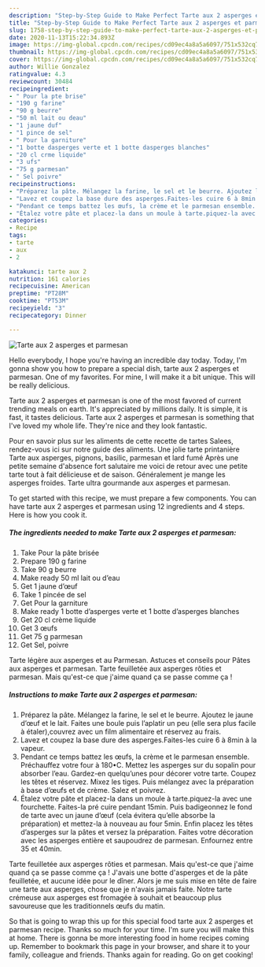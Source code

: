 ```yaml
---
description: "Step-by-Step Guide to Make Perfect Tarte aux 2 asperges et parmesan"
title: "Step-by-Step Guide to Make Perfect Tarte aux 2 asperges et parmesan"
slug: 1758-step-by-step-guide-to-make-perfect-tarte-aux-2-asperges-et-parmesan
date: 2020-11-13T15:22:34.893Z
image: https://img-global.cpcdn.com/recipes/cd09ec4a8a5a6097/751x532cq70/tarte-aux-2-asperges-et-parmesan-photo-principale-de-la-recette.jpg
thumbnail: https://img-global.cpcdn.com/recipes/cd09ec4a8a5a6097/751x532cq70/tarte-aux-2-asperges-et-parmesan-photo-principale-de-la-recette.jpg
cover: https://img-global.cpcdn.com/recipes/cd09ec4a8a5a6097/751x532cq70/tarte-aux-2-asperges-et-parmesan-photo-principale-de-la-recette.jpg
author: Willie Gonzalez
ratingvalue: 4.3
reviewcount: 30484
recipeingredient:
- " Pour la pte brise"
- "190 g farine"
- "90 g beurre"
- "50 ml lait ou deau"
- "1 jaune duf"
- "1 pince de sel"
- " Pour la garniture"
- "1 botte dasperges verte et 1 botte dasperges blanches"
- "20 cl crme liquide"
- "3 ufs"
- "75 g parmesan"
- " Sel poivre"
recipeinstructions:
- "Préparez la pâte. Mélangez la farine, le sel et le beurre. Ajoutez le jaune d’œuf et le lait. Faites une boule puis l’aplatir un peu (elle sera plus facile à étaler),couvrez avec un film alimentaire et réservez au frais."
- "Lavez et coupez la base dure des asperges.Faites-les cuire 6 à 8min à la vapeur."
- "Pendant ce temps battez les œufs, la crème et le parmesan ensemble. Préchauffez votre four à 180•C. Mettez les asperges sur du sopalin pour absorber l’eau. Gardez-en quelqu’unes pour décorer votre tarte. Coupez les têtes et réservez. Mixez les tiges. Puis mélangez avec la préparation à base d’œufs et de crème. Salez et poivrez."
- "Étalez votre pâte et placez-la dans un moule à tarte.piquez-la avec une fourchette. Faites-la pré cuire pendant 15min. Puis badigeonnez le fond de tarte avec un jaune d’œuf (cela évitera qu’elle absorbe la préparation) et mettez-la à nouveau au four 5min. Enfin placez les têtes d’asperges sur la pâtes et versez la préparation. Faites votre décoration avec les asperges entière et saupoudrez de parmesan. Enfournez entre 35 et 40min."
categories:
- Recipe
tags:
- tarte
- aux
- 2

katakunci: tarte aux 2 
nutrition: 161 calories
recipecuisine: American
preptime: "PT28M"
cooktime: "PT53M"
recipeyield: "3"
recipecategory: Dinner

---
```



![Tarte aux 2 asperges et parmesan](https://img-global.cpcdn.com/recipes/cd09ec4a8a5a6097/751x532cq70/tarte-aux-2-asperges-et-parmesan-photo-principale-de-la-recette.jpg)

Hello everybody, I hope you're having an incredible day today. Today, I'm gonna show you how to prepare a special dish, tarte aux 2 asperges et parmesan. One of my favorites. For mine, I will make it a bit unique. This will be really delicious.

Tarte aux 2 asperges et parmesan is one of the most favored of current trending meals on earth. It's appreciated by millions daily. It is simple, it is fast, it tastes delicious. Tarte aux 2 asperges et parmesan is something that I've loved my whole life. They're nice and they look fantastic.

Pour en savoir plus sur les aliments de cette recette de tartes Salees, rendez-vous ici sur notre guide des aliments. Une jolie tarte printanière Tarte aux asperges, pignons, basilic, parmesan et lard fumé Après une petite semaine d&#39;absence fort salutaire me voici de retour avec une petite tarte tout à fait délicieuse et de saison. Généralement je mange les asperges froides. Tarte ultra gourmande aux asperges et parmesan.


To get started with this recipe, we must prepare a few components. You can have tarte aux 2 asperges et parmesan using 12 ingredients and 4 steps. Here is how you cook it.

<!--inarticleads1-->

##### The ingredients needed to make Tarte aux 2 asperges et parmesan:

1. Take  Pour la pâte brisée
1. Prepare 190 g farine
1. Take 90 g beurre
1. Make ready 50 ml lait ou d’eau
1. Get 1 jaune d’œuf
1. Take 1 pincée de sel
1. Get  Pour la garniture
1. Make ready 1 botte d’asperges verte et 1 botte d’asperges blanches
1. Get 20 cl crème liquide
1. Get 3 œufs
1. Get 75 g parmesan
1. Get  Sel, poivre


Tarte légère aux asperges et au Parmesan. Astuces et conseils pour Pâtes aux asperges et parmesan. Tarte feuilletée aux asperges rôties et parmesan. Mais qu&#39;est-ce que j&#39;aime quand ça se passe comme ça ! 

<!--inarticleads2-->

##### Instructions to make Tarte aux 2 asperges et parmesan:

1. Préparez la pâte. Mélangez la farine, le sel et le beurre. Ajoutez le jaune d’œuf et le lait. Faites une boule puis l’aplatir un peu (elle sera plus facile à étaler),couvrez avec un film alimentaire et réservez au frais.
1. Lavez et coupez la base dure des asperges.Faites-les cuire 6 à 8min à la vapeur.
1. Pendant ce temps battez les œufs, la crème et le parmesan ensemble. Préchauffez votre four à 180•C. Mettez les asperges sur du sopalin pour absorber l’eau. Gardez-en quelqu’unes pour décorer votre tarte. Coupez les têtes et réservez. Mixez les tiges. Puis mélangez avec la préparation à base d’œufs et de crème. Salez et poivrez.
1. Étalez votre pâte et placez-la dans un moule à tarte.piquez-la avec une fourchette. Faites-la pré cuire pendant 15min. Puis badigeonnez le fond de tarte avec un jaune d’œuf (cela évitera qu’elle absorbe la préparation) et mettez-la à nouveau au four 5min. Enfin placez les têtes d’asperges sur la pâtes et versez la préparation. Faites votre décoration avec les asperges entière et saupoudrez de parmesan. Enfournez entre 35 et 40min.


Tarte feuilletée aux asperges rôties et parmesan. Mais qu&#39;est-ce que j&#39;aime quand ça se passe comme ça ! J&#39;avais une botte d&#39;asperges et de la pâte feuilletée, et aucune idée pour le dîner. Alors je me suis mise en tête de faire une tarte aux asperges, chose que je n&#39;avais jamais faite. Notre tarte crémeuse aux asperges est fromagée à souhait et beaucoup plus savoureuse que les traditionnels œufs du matin. 

So that is going to wrap this up for this special food tarte aux 2 asperges et parmesan recipe. Thanks so much for your time. I'm sure you will make this at home. There is gonna be more interesting food in home recipes coming up. Remember to bookmark this page in your browser, and share it to your family, colleague and friends. Thanks again for reading. Go on get cooking!
